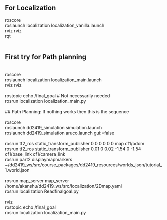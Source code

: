 ## For Localization<br />
roscore<br />
roslaunch localization localization_vanilla.launch<br />
rviz rviz<br />
rqt<br />
<br />
## First try for Path planning<br />
<br />
roscore<br />
roslaunch localization localization_main.launch<br />
rviz rviz<br />
<br />
rostopic echo /final_goal # Not necessarily needed<br />
rosrun localization localization_main.py<br />
<br />
## Path Planning: If nothing works then this is the sequence<br />
<br />
roscore<br />
roslaunch dd2419_simulation simulation.launch<br />
roslaunch dd2419_simulation aruco.launch gui:=false<br />
<br />
rosrun tf2_ros static_transform_publisher 0 0 0 0 0 0 map cf1/odom<br />
rosrun tf2_ros static_transform_publisher 0.01 0 0.02 -1.54 0 -1.54 cf1/base_link cf1/camera_link<br />
rosrun part2 displaymapmarkers ~/dd2419_ws/src/course_packages/dd2419_resources/worlds_json/tutorial_1.world.json<br />
<br />
rosrun map_server map_server /home/akanshu/dd2419_ws/src/localization/2Dmap.yaml<br />
rosrun localization Readfinalgoal.py<br />
<br />
rviz<br />
rostopic echo /final_goal<br />
rosrun localization localization_main.py<br />

